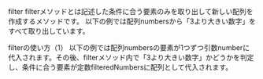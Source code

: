 filter
filterメソッドとは記述した条件に合う要素のみを取り出して新しい配列を作成するメソッドです。
以下の例では配列numbersから「3より大きい数字」をすべて取り出しています。

filterの使い方（1）
以下の例では配列numbersの要素が1つずつ引数numberに代入されます。その後、filterメソッド内で「3より大きい数字」かどうかを判定し、条件に合う要素が定数filteredNumbersに配列として代入されます。
